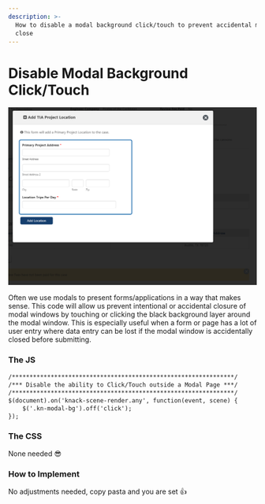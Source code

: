 ```yaml
---
description: >-
  How to disable a modal background click/touch to prevent accidental modal
  close
---
```


# Disable Modal Background Click/Touch

![If we click/touch the black background the modal window stays open](../../.gitbook/assets/image%20%2856%29.png)

Often we use modals to present forms/applications in a way that makes sense. This code will allow us prevent intentional or accidental closure of modal windows by touching or clicking the black background layer around the modal window. This is especially useful when a form or page has a lot of user entry where data entry can be lost if the modal window is accidentally closed before submitting.

### The JS

```text
/***************************************************************/
/*** Disable the ability to Click/Touch outside a Modal Page ***/
/***************************************************************/
$(document).on('knack-scene-render.any', function(event, scene) {
    $('.kn-modal-bg').off('click');
});
```

### The CSS

None needed 😎

### How to Implement

No adjustments needed, copy pasta and you are set 👍


